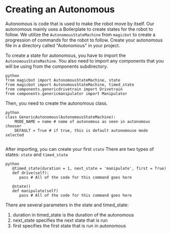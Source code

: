 # Creating an Autonomous

Autonomous is code that is used to make the robot move by itself. 
Our autonomous mainly uses a Boilerplate to create states for the robot to follow.
We utilize the ```AutonomousStateMachine``` from ```magicbot``` to create a progression of commands for the robot to follow.
Create your autonomous file in a directory called "Autonomous" in your project.

To create a state for autonomous, you have to import the ```AutonomousStateMachine```.
You also need to import any components that you will be using from the components subdirectory.

```
python
from magicbot import AutonomousStateMachine, state
from magicbot import AutonomousStateMachine, timed_state
from components.genericdrivetrain import Drivetrain
from components.genericmanipulator import Manipulator
```
Then, you need to create the autonomous class.

```
python
class GenericAutonomous(AutonomousStateMachine):
    MODE_NAME = name # name of autonomous as seen in autonomous chooser
    DEFAULT = True # if true, this is default autonomouse mode selected
    
```

After importing, you can create your first ```state``` 
There are two types of states: ```state``` and ```timed_state```

```
python
   @timed_state(duration = 1, next_state = 'manipulate', first = True)
   def drive(self):
      pass # All of the code for this command goes here
      
   @state()
   def manipulate(self)
      pass # All of the code for this command goes here
```

There are several parameters in the state and timed_state:
1. duration in timed_state is the duration of the autonomous
2. next_state specifies the next state that is run
3. first specifies the first state that is run in autonomous
